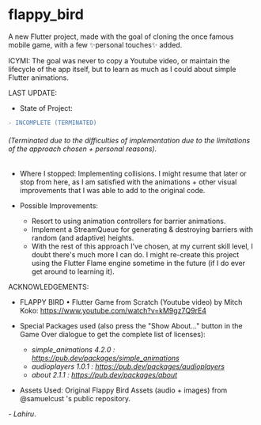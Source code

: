 # flappy_bird

A new Flutter project, made with the goal of cloning the once famous mobile game, with a few ✨personal touches✨ added. 

ICYMI: The goal was never to copy a Youtube video, or maintain the lifecycle of the app itself, but to learn as much as I could about simple Flutter animations.

LAST UPDATE:

* State of Project: 
```diff
- INCOMPLETE (TERMINATED)
```
###### (Terminated due to the difficulties of implementation due to the limitations of the approach chosen + personal reasons).

* Where I stopped: Implementing collisions. I might resume that later or stop from here, as I am satisfied with the animations + other visual improvements that I was able to add to the original code.

* Possible Improvements:
    * Resort to using animation controllers for barrier animations.
    * Implement a StreamQueue for generating & destroying barriers with random (and adaptive) heights.
    * With the rest of this approach I've chosen, at my current skill level, I doubt there's much more I can do. I might re-create this project using the Flutter Flame engine sometime in the future (if I do ever get around to learning it).

ACKNOWLEDGEMENTS:
* FLAPPY BIRD • Flutter Game from Scratch (Youtube video) by Mitch Koko: 
       https://www.youtube.com/watch?v=kM9gz7Q9rE4
* Special Packages used (also press the "Show About..." button in the Game Over dialogue to get the complete list of licenses): 
   - _simple_animations 4.2.0 : https://pub.dev/packages/simple_animations_
   - _audioplayers 1.0.1 : https://pub.dev/packages/audioplayers_
   - _about 2.1.1 : https://pub.dev/packages/about_
       
* Assets Used: Original Flappy Bird Assets (audio + images) from @samuelcust 's public repository.

\- _Lahiru_.
